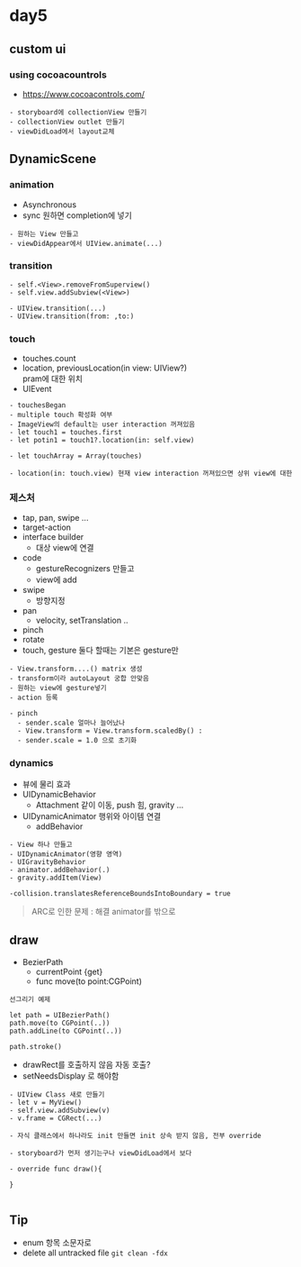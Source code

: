 day5
====

custom ui
---------

### using cocoacountrols

-	https://www.cocoacontrols.com/

```
- storyboard에 collectionView 만들기
- collectionView outlet 만들기
- viewDidLoad에서 layout교체

```

DynamicScene
------------

### animation

-	Asynchronous
-	sync 원하면 completion에 넣기

```
- 원하는 View 만들고
- viewDidAppear에서 UIView.animate(...)

```

### transition

```
- self.<View>.removeFromSuperview()
- self.view.addSubview(<View>)

- UIView.transition(...)
- UIView.transition(from: ,to:)
```

### touch

-	touches.count
-	location, previousLocation(in view: UIView?)  
	pram에 대한 위치
-	UIEvent

```
- touchesBegan
- multiple touch 확성화 여부
- ImageView의 default는 user interaction 꺼져있음
- let touch1 = touches.first
- let potin1 = touch1?.location(in: self.view)

- let touchArray = Array(touches)

- location(in: touch.view) 현재 view interaction 꺼져있으면 상위 view에 대한

```

### 제스처

-	tap, pan, swipe ...
-	target-action
-	interface builder
	-	대상 view에 연결
-	code
	-	gestureRecognizers 만들고
	-	view에 add
-	swipe
	-	방향지정
-	pan
	-	velocity, setTranslation ..
-	pinch
-	rotate
-	touch, gesture 둘다 할때는 기본은 gesture만

```
- View.transform....() matrix 생성
- transform이라 autoLayout 궁합 안맞음
- 원하는 view에 gesture넣기
- action 등록

- pinch
  - sender.scale 얼마나 늘어났나
  - View.transform = View.transform.scaledBy() :
  - sender.scale = 1.0 으로 초기화
```

### dynamics

-	뷰에 물리 효과
-	UIDynamicBehavior
	-	Attachment 같이 이동, push 힘, gravity ...
-	UIDynamicAnimator 행위와 아이템 연결
	-	addBehavior

```
- View 하나 만들고
- UIDynamicAnimator(영향 영역)
- UIGravityBehavior
- animator.addBehavior(.)
- gravity.addItem(View)

-collision.translatesReferenceBoundsIntoBoundary = true
```

> ARC로 인한 문제 : 해결 animator를 밖으로

draw
----

-	BezierPath
	-	currentPoint {get}
	-	func move(to point:CGPoint)

```
선그리기 예제

let path = UIBezierPath()
path.move(to CGPoint(..))
path.addLine(to CGPoint(..))

path.stroke()
```

-	drawRect를 호출하지 않음 자동 호출?
-	setNeedsDisplay 로 해야함

```
- UIView Class 새로 만들기
- let v = MyView()
- self.view.addSubview(v)
- v.frame = CGRect(...)

- 자식 클래스에서 하나라도 init 만들면 init 상속 받지 않음, 전부 override

- storyboard가 먼저 생기는구나 viewDidLoad에서 보다

- override func draw(){

}


```

Tip
---

-	enum 항목 소문자로
-	delete all untracked file `git clean -fdx`
